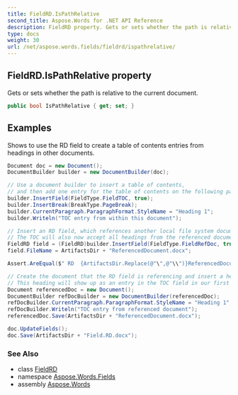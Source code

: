 ```yaml
---
title: FieldRD.IsPathRelative
second_title: Aspose.Words for .NET API Reference
description: FieldRD property. Gets or sets whether the path is relative to the current document in C#.
type: docs
weight: 30
url: /net/aspose.words.fields/fieldrd/ispathrelative/
---
```

## FieldRD.IsPathRelative property

Gets or sets whether the path is relative to the current document.

```csharp
public bool IsPathRelative { get; set; }
```

## Examples

Shows to use the RD field to create a table of contents entries from headings in other documents.

```csharp
Document doc = new Document();
DocumentBuilder builder = new DocumentBuilder(doc);

// Use a document builder to insert a table of contents,
// and then add one entry for the table of contents on the following page.
builder.InsertField(FieldType.FieldTOC, true);
builder.InsertBreak(BreakType.PageBreak);
builder.CurrentParagraph.ParagraphFormat.StyleName = "Heading 1";
builder.Writeln("TOC entry from within this document");

// Insert an RD field, which references another local file system document in its FileName property.
// The TOC will also now accept all headings from the referenced document as entries for its table.
FieldRD field = (FieldRD)builder.InsertField(FieldType.FieldRefDoc, true);
field.FileName = ArtifactsDir + "ReferencedDocument.docx";

Assert.AreEqual($" RD  {ArtifactsDir.Replace(@"\",@"\\")}ReferencedDocument.docx", field.GetFieldCode());

// Create the document that the RD field is referencing and insert a heading. 
// This heading will show up as an entry in the TOC field in our first document.
Document referencedDoc = new Document();
DocumentBuilder refDocBuilder = new DocumentBuilder(referencedDoc);
refDocBuilder.CurrentParagraph.ParagraphFormat.StyleName = "Heading 1";
refDocBuilder.Writeln("TOC entry from referenced document");
referencedDoc.Save(ArtifactsDir + "ReferencedDocument.docx");

doc.UpdateFields();
doc.Save(ArtifactsDir + "Field.RD.docx");
```

### See Also

* class [FieldRD](../)
* namespace [Aspose.Words.Fields](../../fieldrd/)
* assembly [Aspose.Words](../../../)
